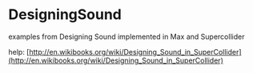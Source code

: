 # DesigningSound
examples from Designing Sound implemented in Max and Supercollider

help:
[http://en.wikibooks.org/wiki/Designing_Sound_in_SuperCollider](http://en.wikibooks.org/wiki/Designing_Sound_in_SuperCollider)
